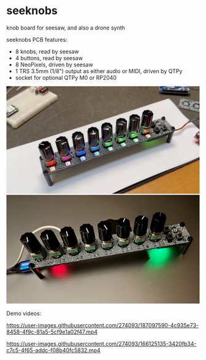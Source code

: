 # seeknobs

knob board for seesaw, and also a drone synth

seeknobs PCB features:

- 8 knobs, read by seesaw
- 4 buttons, read by seesaw
- 8 NeoPixels, driven by seesaw
- 1 TRS 3.5mm (1/8") output as either audio or MIDI, driven by QTPy
- socket for optional QTPy M0 or RP2040 

<img src="./docs/seeknobs3qtpy_test1.jpg">
<img src="./docs/seeknobs1.jpg">

Demo videos:



https://user-images.githubusercontent.com/274093/187097590-4c935e73-8458-4f9c-81a5-5cf9e1a02f47.mp4


https://user-images.githubusercontent.com/274093/166125135-3420fb34-c7c5-4f65-addc-f08b40fc5832.mp4


